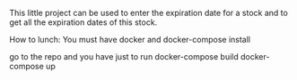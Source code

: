 This little project can be used to enter the expiration date for a stock and to get all the expiration dates of this stock.


How to lunch:
You must have docker and docker-compose install

go to the repo and you have just to run
docker-compose build
docker-compose up
